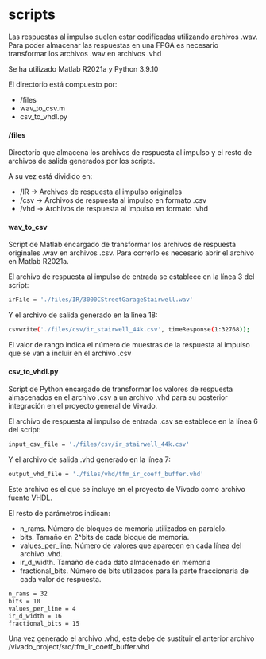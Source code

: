 # scripts

Las respuestas al impulso suelen estar codificadas utilizando archivos .wav. Para poder almacenar las respuestas en una FPGA es necesario transformar los archivos .wav en archivos .vhd

Se ha utilizado Matlab R2021a y Python 3.9.10

El directorio está compuesto por:
 - /files
 - wav_to_csv.m
 - csv_to_vhdl.py

#### /files
Directorio que almacena los archivos de respuesta al impulso y el resto de archivos de salida generados por los scripts.

A su vez está dividido en:
 - /IR -> Archivos de respuesta al impulso originales
 - /csv -> Archivos de respuesta al impulso en formato .csv
 - /vhd -> Archivos de respuesta al impulso en formato .vhd


#### wav_to_csv
Script de Matlab encargado de transformar los archivos de respuesta originales .wav en archivos .csv. Para correrlo es necesario abrir el archivo en Matlab R2021a.

El archivo de respuesta al impulso de entrada se establece en la línea 3 del script:

```sh
irFile = './files/IR/3000CStreetGarageStairwell.wav'
```

Y el archivo de salida generado en la línea 18:

```sh
csvwrite('./files/csv/ir_stairwell_44k.csv', timeResponse(1:32768));
```

El valor de rango indica el número de muestras de la respuesta al impulso que se van a incluir en el archivo .csv 

#### csv_to_vhdl.py
Script de Python encargado de transformar los valores de respuesta almacenados en el archivo .csv a un archivo .vhd para su posterior integración en el proyecto general de Vivado.

El archivo de respuesta al impulso de entrada .csv se establece en la línea 6 del script:

```sh
input_csv_file = './files/csv/ir_stairwell_44k.csv'
```

Y el archivo de salida .vhd generado en la línea 7:

```sh
output_vhd_file = './files/vhd/tfm_ir_coeff_buffer.vhd'
```

Este archivo es el que se incluye en el proyecto de Vivado como archivo fuente VHDL.

El resto de parámetros indican:
 - n_rams. Número de bloques de memoria utilizados en paralelo.
 - bits. Tamaño en 2^bits de cada bloque de memoria.
 - values_per_line. Número de valores que aparecen en cada línea del archivo .vhd.
 - ir_d_width. Tamaño de cada dato almacenado en memoria
 - fractional_bits. Número de bits utilizados para la parte fraccionaria de cada valor de respuesta.

```sh
n_rams = 32
bits = 10
values_per_line = 4
ir_d_width = 16
fractional_bits = 15
```

Una vez generado el archivo .vhd, este debe de sustituir el anterior archivo /vivado_project/src/tfm_ir_coeff_buffer.vhd